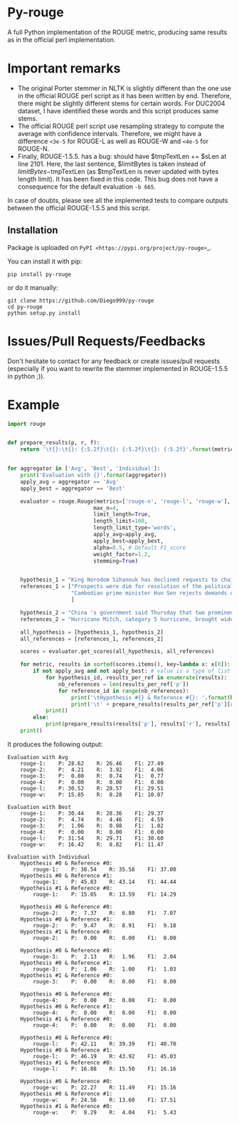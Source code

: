 # Py-rouge
A full Python implementation of the ROUGE metric, producing same results as in the official perl implementation.  

# Important remarks
- The original Porter stemmer in NLTK is slightly different than the one use in the official ROUGE perl script as it has been written by end. Therefore, there might be slightly different stems for certain words. For DUC2004 dataset, I have identified these words and this script produces same stems.
- The official ROUGE perl script use resampling strategy to compute the average with confidence intervals. Therefore, we might have a difference `<3e-5` for ROUGE-L as well as ROUGE-W and `<4e-5` for ROUGE-N.
- Finally, ROUGE-1.5.5. has a bug: should have $tmpTextLen += $sLen at line 2101. Here, the last sentence, $limitBytes is taken instead of $limitBytes-$tmpTextLen (as $tmpTextLen is never updated with bytes length limit). It has been fixed in this code. This bug does not have a consequence for the default evaluation `-b 665`.

In case of doubts, please see all the implemented tests to compare outputs between the official ROUGE-1.5.5 and this script.

## Installation

Package is uploaded on `PyPI <https://pypi.org/project/py-rouge>`_.

You can install it with pip:
```shell
pip install py-rouge
```

or do it manually:
```shell
git clone https://github.com/Diego999/py-rouge
cd py-rouge
python setup.py install
```

# Issues/Pull Requests/Feedbacks
Don't hesitate to contact for any feedback or create issues/pull requests (especially if you want to rewrite the stemmer implemented in ROUGE-1.5.5 in python ;)).

# Example 
```python
import rouge


def prepare_results(p, r, f):
    return '\t{}:\t{}: {:5.2f}\t{}: {:5.2f}\t{}: {:5.2f}'.format(metric, 'P', 100.0 * p, 'R', 100.0 * r, 'F1', 100.0 * f)


for aggregator in ['Avg', 'Best', 'Individual']:
    print('Evaluation with {}'.format(aggregator))
    apply_avg = aggregator == 'Avg'
    apply_best = aggregator == 'Best'

    evaluator = rouge.Rouge(metrics=['rouge-n', 'rouge-l', 'rouge-w'],
                           max_n=4,
                           limit_length=True,
                           length_limit=100,
                           length_limit_type='words',
                           apply_avg=apply_avg,
                           apply_best=apply_best,
                           alpha=0.5, # Default F1_score
                           weight_factor=1.2,
                           stemming=True)


    hypothesis_1 = "King Norodom Sihanouk has declined requests to chair a summit of Cambodia 's top political leaders , saying the meeting would not bring any progress in deadlocked negotiations to form a government .\nGovernment and opposition parties have asked King Norodom Sihanouk to host a summit meeting after a series of post-election negotiations between the two opposition groups and Hun Sen 's party to form a new government failed .\nHun Sen 's ruling party narrowly won a majority in elections in July , but the opposition _ claiming widespread intimidation and fraud _ has denied Hun Sen the two-thirds vote in parliament required to approve the next government .\n"
    references_1 = ["Prospects were dim for resolution of the political crisis in Cambodia in October 1998.\nPrime Minister Hun Sen insisted that talks take place in Cambodia while opposition leaders Ranariddh and Sam Rainsy, fearing arrest at home, wanted them abroad.\nKing Sihanouk declined to chair talks in either place.\nA U.S. House resolution criticized Hun Sen's regime while the opposition tried to cut off his access to loans.\nBut in November the King announced a coalition government with Hun Sen heading the executive and Ranariddh leading the parliament.\nLeft out, Sam Rainsy sought the King's assurance of Hun Sen's promise of safety and freedom for all politicians.",
                    "Cambodian prime minister Hun Sen rejects demands of 2 opposition parties for talks in Beijing after failing to win a 2/3 majority in recent elections.\nSihanouk refuses to host talks in Beijing.\nOpposition parties ask the Asian Development Bank to stop loans to Hun Sen's government.\nCCP defends Hun Sen to the US Senate.\nFUNCINPEC refuses to share the presidency.\nHun Sen and Ranariddh eventually form a coalition at summit convened by Sihanouk.\nHun Sen remains prime minister, Ranariddh is president of the national assembly, and a new senate will be formed.\nOpposition leader Rainsy left out.\nHe seeks strong assurance of safety should he return to Cambodia.\n",
                    ]

    hypothesis_2 = "China 's government said Thursday that two prominent dissidents arrested this week are suspected of endangering national security _ the clearest sign yet Chinese leaders plan to quash a would-be opposition party .\nOne leader of a suppressed new political party will be tried on Dec. 17 on a charge of colluding with foreign enemies of China '' to incite the subversion of state power , '' according to court documents given to his wife on Monday .\nWith attorneys locked up , harassed or plain scared , two prominent dissidents will defend themselves against charges of subversion Thursday in China 's highest-profile dissident trials in two years .\n"
    references_2 = "Hurricane Mitch, category 5 hurricane, brought widespread death and destruction to Central American.\nEspecially hard hit was Honduras where an estimated 6,076 people lost their lives.\nThe hurricane, which lingered off the coast of Honduras for 3 days before moving off, flooded large areas, destroying crops and property.\nThe U.S. and European Union were joined by Pope John Paul II in a call for money and workers to help the stricken area.\nPresident Clinton sent Tipper Gore, wife of Vice President Gore to the area to deliver much needed supplies to the area, demonstrating U.S. commitment to the recovery of the region.\n"

    all_hypothesis = [hypothesis_1, hypothesis_2]
    all_references = [references_1, references_2]

    scores = evaluator.get_scores(all_hypothesis, all_references)

    for metric, results in sorted(scores.items(), key=lambda x: x[0]):
        if not apply_avg and not apply_best: # value is a type of list as we evaluate each summary vs each reference
            for hypothesis_id, results_per_ref in enumerate(results):
                nb_references = len(results_per_ref['p'])
                for reference_id in range(nb_references):
                    print('\tHypothesis #{} & Reference #{}: '.format(hypothesis_id, reference_id))
                    print('\t' + prepare_results(results_per_ref['p'][reference_id], results_per_ref['r'][reference_id], results_per_ref['f'][reference_id]))
            print()
        else:
            print(prepare_results(results['p'], results['r'], results['f']))
    print()
```

It produces the following output:
```
Evaluation with Avg
	rouge-1:	P: 28.62	R: 26.46	F1: 27.49
	rouge-2:	P:  4.21	R:  3.92	F1:  4.06
	rouge-3:	P:  0.80	R:  0.74	F1:  0.77
	rouge-4:	P:  0.00	R:  0.00	F1:  0.00
	rouge-l:	P: 30.52	R: 28.57	F1: 29.51
	rouge-w:	P: 15.85	R:  8.28	F1: 10.87

Evaluation with Best
	rouge-1:	P: 30.44	R: 28.36	F1: 29.37
	rouge-2:	P:  4.74	R:  4.46	F1:  4.59
	rouge-3:	P:  1.06	R:  0.98	F1:  1.02
	rouge-4:	P:  0.00	R:  0.00	F1:  0.00
	rouge-l:	P: 31.54	R: 29.71	F1: 30.60
	rouge-w:	P: 16.42	R:  8.82	F1: 11.47

Evaluation with Individual
	Hypothesis #0 & Reference #0: 
		rouge-1:	P: 38.54	R: 35.58	F1: 37.00
	Hypothesis #0 & Reference #1: 
		rouge-1:	P: 45.83	R: 43.14	F1: 44.44
	Hypothesis #1 & Reference #0: 
		rouge-1:	P: 15.05	R: 13.59	F1: 14.29

	Hypothesis #0 & Reference #0: 
		rouge-2:	P:  7.37	R:  6.80	F1:  7.07
	Hypothesis #0 & Reference #1: 
		rouge-2:	P:  9.47	R:  8.91	F1:  9.18
	Hypothesis #1 & Reference #0: 
		rouge-2:	P:  0.00	R:  0.00	F1:  0.00

	Hypothesis #0 & Reference #0: 
		rouge-3:	P:  2.13	R:  1.96	F1:  2.04
	Hypothesis #0 & Reference #1: 
		rouge-3:	P:  1.06	R:  1.00	F1:  1.03
	Hypothesis #1 & Reference #0: 
		rouge-3:	P:  0.00	R:  0.00	F1:  0.00

	Hypothesis #0 & Reference #0: 
		rouge-4:	P:  0.00	R:  0.00	F1:  0.00
	Hypothesis #0 & Reference #1: 
		rouge-4:	P:  0.00	R:  0.00	F1:  0.00
	Hypothesis #1 & Reference #0: 
		rouge-4:	P:  0.00	R:  0.00	F1:  0.00

	Hypothesis #0 & Reference #0: 
		rouge-l:	P: 42.11	R: 39.39	F1: 40.70
	Hypothesis #0 & Reference #1: 
		rouge-l:	P: 46.19	R: 43.92	F1: 45.03
	Hypothesis #1 & Reference #0: 
		rouge-l:	P: 16.88	R: 15.50	F1: 16.16

	Hypothesis #0 & Reference #0: 
		rouge-w:	P: 22.27	R: 11.49	F1: 15.16
	Hypothesis #0 & Reference #1: 
		rouge-w:	P: 24.56	R: 13.60	F1: 17.51
	Hypothesis #1 & Reference #0: 
		rouge-w:	P:  8.29	R:  4.04	F1:  5.43
```    